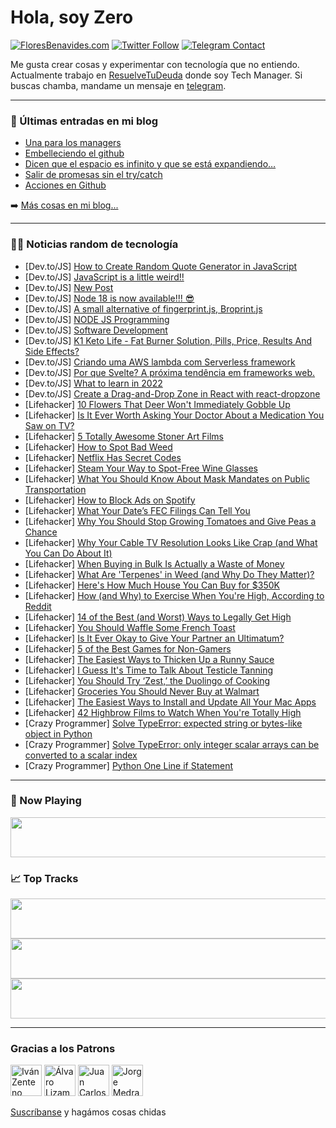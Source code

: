 # Hola, soy Zero

[![FloresBenavides.com](https://img.shields.io/website?down_message=oops&label=MiBlog&style=for-the-badge&up_message=online&url=https%3A%2F%2Ffloresbenavides.com)](https://floresbenavides.com) [![Twitter Follow](https://img.shields.io/twitter/follow/ZeroDragon?color=%231DA1F2&label=Follow&logo=twitter&logoColor=ffffff&style=for-the-badge)](https://twitter.com/zerodragon) [![Telegram Contact](https://img.shields.io/badge/escr%C3%ADbeme-ZeroDragon-%2326A5E4?style=for-the-badge&logo=telegram)](https://t.me/zerodragon)

Me gusta crear cosas y experimentar con tecnología que no entiendo.
Actualmente trabajo en [ResuelveTuDeuda](http://github.com/resuelve) donde soy Tech Manager.
Si buscas chamba, mandame un mensaje en [telegram](https://t.me/zerodragon).

---

### 📕 Últimas entradas en mi blog
<!-- BLOG-POST-LIST:START -->
- [Una para los managers](https://floresbenavides.com/una-para-los-managers/)
- [Embelleciendo el github](https://floresbenavides.com/embelleciendo-el-github/)
- [Dicen que el espacio es infinito y que se está expandiendo…](https://floresbenavides.com/dicen-que-el-espacio-es-infinito-y-que-se-esta-expandiendo/)
- [Salir de promesas sin el try/catch](https://floresbenavides.com/salir-de-promesas-sin-el-try-catch/)
- [Acciones en Github](https://floresbenavides.com/acciones-en-github/)
<!-- BLOG-POST-LIST:END -->

➡️ [Más cosas en mi blog...](https://floresbenavides.com)

---

### 👨‍💻 Noticias random de tecnología
<!-- TECH-POSTS:START -->
- [Dev.to/JS] [How to Create Random Quote Generator in JavaScript](https://dev.to/shantanu_jana/how-to-create-random-quote-generator-in-javascript-i4a)
- [Dev.to/JS] [JavaScript is a little weird!!](https://dev.to/umangm05/javascript-is-a-little-weird-47pf)
- [Dev.to/JS] [New Post](https://dev.to/fabioalcocer/new-post-1ohe)
- [Dev.to/JS] [Node 18 is now available!!! 😎](https://dev.to/jordandev/node-18-is-now-available-3ld6)
- [Dev.to/JS] [A small alternative of fingerprint.js, Broprint.js](https://dev.to/rajeshroyal/a-small-alternative-of-fingerprintjs-broprintjs-ia7)
- [Dev.to/JS] [NODE JS Programming](https://dev.to/fshinfotech/node-js-programming-5gjp)
- [Dev.to/JS] [Software Development](https://dev.to/goretoedu/software-development-14j2)
- [Dev.to/JS] [K1 Keto Life - Fat Burner Solution, Pills, Price, Results And Side Effects?](https://dev.to/k1ketolifeinfo/k1-keto-life-fat-burner-solution-pills-price-results-and-side-effects-3g8a)
- [Dev.to/JS] [Criando uma AWS lambda com Serverless framework](https://dev.to/janapc/criando-uma-aws-lambda-com-serverless-framework-54ph)
- [Dev.to/JS] [Por que Svelte? A próxima tendência em frameworks web.](https://dev.to/marcell0lopes/por-que-svelte-a-proxima-tendencia-em-frameworks-web-kbi)
- [Dev.to/JS] [What to learn in 2022](https://dev.to/rsp/what-to-learn-in-2022-2h3p)
- [Dev.to/JS] [Create a Drag-and-Drop Zone in React with react-dropzone](https://dev.to/asayerio_techblog/create-a-drag-and-drop-zone-in-react-with-react-dropzone-422e)
- [Lifehacker] [10 Flowers That Deer Won&#39;t Immediately Gobble Up](https://lifehacker.com/10-flowers-that-deer-wont-immediately-gobble-up-1848814279)
- [Lifehacker] [Is It Ever Worth Asking Your Doctor About a Medication You Saw on TV?](https://lifehacker.com/is-it-ever-worth-asking-your-doctor-about-a-medication-1848813644)
- [Lifehacker] [5 Totally Awesome Stoner Art Films](https://lifehacker.com/5-totally-awesome-stoner-art-films-1848813215)
- [Lifehacker] [How to Spot Bad Weed](https://lifehacker.com/how-to-spot-bad-weed-1848813035)
- [Lifehacker] [Netflix Has Secret Codes](https://lifehacker.com/netflix-has-secret-codes-1848812894)
- [Lifehacker] [Steam Your Way to Spot-Free Wine Glasses](https://lifehacker.com/steam-your-way-to-spot-free-wine-glasses-1848812957)
- [Lifehacker] [What You Should Know About Mask Mandates on Public Transportation](https://lifehacker.com/what-you-should-know-about-mask-mandates-on-public-tran-1848812526)
- [Lifehacker] [How to Block Ads on Spotify](https://lifehacker.com/how-to-block-ads-on-spotify-1848811961)
- [Lifehacker] [What Your Date’s FEC Filings Can Tell You](https://lifehacker.com/what-your-date-s-fec-filings-can-tell-you-1848811627)
- [Lifehacker] [Why You Should Stop Growing Tomatoes and Give Peas a Chance](https://lifehacker.com/why-you-should-stop-growing-tomatoes-and-give-peas-a-ch-1848807761)
- [Lifehacker] [Why Your Cable TV Resolution Looks Like Crap &lpar;and What You Can Do About It&rpar;](https://lifehacker.com/why-your-cable-tv-resolution-looks-like-shit-and-what-1848811768)
- [Lifehacker] [When Buying in Bulk Is Actually a Waste of Money](https://lifehacker.com/when-buying-in-bulk-is-actually-a-waste-of-money-1848811738)
- [Lifehacker] [What Are &#39;Terpenes&#39; in Weed &lpar;and Why Do They Matter&rpar;?](https://lifehacker.com/what-are-terpenes-in-weed-and-why-do-they-matter-1848811695)
- [Lifehacker] [Here&#39;s How Much House You Can Buy for $350K](https://lifehacker.com/heres-how-much-house-you-can-buy-for-350k-1848808926)
- [Lifehacker] [How &lpar;and Why&rpar; to Exercise When You&#39;re High, According to Reddit](https://lifehacker.com/how-and-why-to-exercise-when-youre-high-according-to-1848792983)
- [Lifehacker] [14 of the Best &lpar;and Worst&rpar; Ways to Legally Get High](https://lifehacker.com/14-of-the-best-and-worst-ways-to-legally-get-high-1848808333)
- [Lifehacker] [You Should Waffle Some French Toast](https://lifehacker.com/you-should-waffle-some-french-toast-1848807993)
- [Lifehacker] [Is It Ever Okay to Give Your Partner an Ultimatum?](https://lifehacker.com/heres-when-its-okay-to-give-your-partner-an-ultimatum-1848807181)
- [Lifehacker] [5 of the Best Games for Non-Gamers](https://lifehacker.com/5-of-the-best-games-for-non-gamers-1848806771)
- [Lifehacker] [The Easiest Ways to Thicken Up a Runny Sauce](https://lifehacker.com/the-easiest-ways-to-thicken-up-a-runny-sauce-1848807195)
- [Lifehacker] [I Guess It&#39;s Time to Talk About Testicle Tanning](https://lifehacker.com/i-guess-its-time-to-talk-about-testicle-tanning-1848807039)
- [Lifehacker] [You Should Try ‘Zest,’ the Duolingo of Cooking](https://lifehacker.com/you-should-try-zest-the-duolingo-of-cooking-1848806065)
- [Lifehacker] [Groceries You Should Never Buy at Walmart](https://lifehacker.com/groceries-you-should-never-buy-at-walmart-1848806652)
- [Lifehacker] [The Easiest Ways to Install and Update All Your Mac Apps](https://lifehacker.com/the-easiest-ways-to-install-and-update-all-your-mac-app-1848806252)
- [Lifehacker] [42 Highbrow Films to Watch When You&#39;re Totally High](https://lifehacker.com/42-highbrow-films-to-watch-when-youre-totally-high-1848796343)
- [Crazy Programmer] [Solve TypeError: expected string or bytes-like object in Python](https://www.thecrazyprogrammer.com/2022/04/expected-string-or-bytes-like-object.html)
- [Crazy Programmer] [Solve TypeError: only integer scalar arrays can be converted to a scalar index](https://www.thecrazyprogrammer.com/2022/04/only-integer-scalar-arrays-can-be-converted-to-a-scalar-index.html)
- [Crazy Programmer] [Python One Line if Statement](https://www.thecrazyprogrammer.com/2022/04/python-one-line-if.html)<!-- TECH-POSTS:END -->

---

### 🎵 Now Playing
<a href="https://spotify-now-playing-dun.vercel.app/now-playing?open"><img src="https://spotify-now-playing-dun.vercel.app/now-playing" width="540" height="64"></a>

### 📈 Top Tracks
<a href="https://spotify-now-playing-dun.vercel.app/top-tracks?i=1&open"><img src="https://spotify-now-playing-dun.vercel.app/top-tracks?i=1" width="540" height="64"></a>
<a href="https://spotify-now-playing-dun.vercel.app/top-tracks?i=2&open"><img src="https://spotify-now-playing-dun.vercel.app/top-tracks?i=2" width="540" height="64"></a>
<a href="https://spotify-now-playing-dun.vercel.app/top-tracks?i=3&open"><img src="https://spotify-now-playing-dun.vercel.app/top-tracks?i=3" width="540" height="64"></a>

---

### Gracias a los Patrons
[<img src="https://avatars.githubusercontent.com/u/243380?v=4" alt="Iván Zenteno" width="50px">](https://github.com/k001) [<img src="https://avatars.githubusercontent.com/u/19955639?v=4" alt="Álvaro Lizama" width="50px">](https://github.com/alvarolizama) [<img src="https://avatars.githubusercontent.com/u/2718753?v=4" alt="Juan Carlos Ruiz" width="50px">](https://github.com/JuanCrg90) [<img src="https://avatars.githubusercontent.com/u/37025?v=4" alt="Jorge Medrano" width="50px">](https://github.com/h1pp1e) 

[Suscríbanse](https://www.patreon.com/zerodragon) y hagámos cosas chidas
